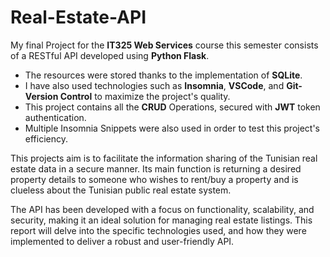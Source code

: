 # Real-Estate-API

My final Project for the **IT325 Web Services** course this semester consists of a RESTful API developed using **Python Flask**. 
* The resources were stored thanks to the implementation of **SQLite**.
* I have also used technologies such as **Insomnia**, **VSCode**, and **Git-Version Control** to maximize the project's quality.
* This project contains all the **CRUD** Operations, secured with **JWT** token authentication.
* Multiple Insomnia Snippets were also used in order to test this project's efficiency.

This projects aim is to facilitate the information sharing of the Tunisian real estate data in a secure manner.
Its main function is returning a desired property details to someone who wishes to rent/buy a property and is clueless about the Tunisian public real estate system.

The API has been developed with a focus on functionality, scalability, and security, making it an ideal solution for managing real estate listings.
This report will delve into the specific technologies used, and how they were implemented to deliver a robust and user-friendly API.
